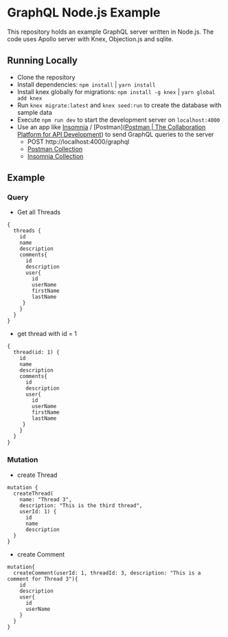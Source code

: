# GraphQL Node.js Example
This repository holds an example GraphQL server written in Node.js.
The code uses Apollo server with Knex, Objection.js and sqlite.

## Running Locally
- Clone the repository
- Install dependencies: `npm install` | `yarn install`
- Install knex globally for migrations: `npm install -g knex` | `yarn global add knex`
- Run `knex migrate:latest` and `knex seed:run` to create the database with sample data
- Execute `npm run dev` to start the development server on `localhost:4000`
- Use an app like [Insomnia](https://insomnia.rest/) / [Postman]([Postman | The Collaboration Platform for API Development](https://www.postman.com/)) to send GraphQL queries to the server
  - POST http://localhost:4000/graphql
  - [Postman Collection](./Postmane/Graphql-nodejs-example.postman_collection.json)
  - [Insomnia Collection](./Insomnia/Insomnia_2021-03-21.json)



## Example

### Query

- Get all Threads

```
{
  threads {
    id
    name
    description
    comments{
      id
      description
      user{
        id
        userName
        firstName
        lastName
   	 }
    }
  }
}
```

- get thread with id = 1

```
{
  thread(id: 1) {
    id
    name
    description
    comments{
      id
      description
      user{
        id
        userName
        firstName
        lastName
   	 }
    }
  }
}
```



### Mutation

- create Thread

```
mutation {
  createThread(
    name: "Thread 3",
  	description: "This is the third thread", 
  	userId: 1) {
      id
      name
      description
  }
}
```

- create Comment

```
mutation{
  createComment(userId: 1, threadId: 3, description: "This is a comment for Thread 3"){
    id
    description
    user{
      id
      userName
    }
  }
}
```



